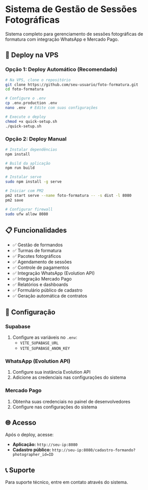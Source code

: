 # Sistema de Gestão de Sessões Fotográficas

Sistema completo para gerenciamento de sessões fotográficas de formatura com integração WhatsApp e Mercado Pago.

## 🚀 Deploy na VPS

### Opção 1: Deploy Automático (Recomendado)

```bash
# Na VPS, clone o repositório
git clone https://github.com/seu-usuario/foto-formatura.git
cd foto-formatura

# Configure o .env
cp .env.production .env
nano .env  # Edite com suas configurações

# Execute o deploy
chmod +x quick-setup.sh
./quick-setup.sh
```

### Opção 2: Deploy Manual

```bash
# Instalar dependências
npm install

# Build da aplicação
npm run build

# Instalar serve
sudo npm install -g serve

# Iniciar com PM2
pm2 start serve --name foto-formatura -- -s dist -l 8080
pm2 save

# Configurar firewall
sudo ufw allow 8080
```

## 📋 Funcionalidades

- ✅ Gestão de formandos
- ✅ Turmas de formatura
- ✅ Pacotes fotográficos
- ✅ Agendamento de sessões
- ✅ Controle de pagamentos
- ✅ Integração WhatsApp (Evolution API)
- ✅ Integração Mercado Pago
- ✅ Relatórios e dashboards
- ✅ Formulário público de cadastro
- ✅ Geração automática de contratos

## 🔧 Configuração

### Supabase
1. Configure as variáveis no `.env`:
   - `VITE_SUPABASE_URL`
   - `VITE_SUPABASE_ANON_KEY`

### WhatsApp (Evolution API)
1. Configure sua instância Evolution API
2. Adicione as credenciais nas configurações do sistema

### Mercado Pago
1. Obtenha suas credenciais no painel de desenvolvedores
2. Configure nas configurações do sistema

## 🌐 Acesso

Após o deploy, acesse:
- **Aplicação:** `http://seu-ip:8080`
- **Cadastro público:** `http://seu-ip:8080/cadastro-formando?photographer_id=ID`

## 📞 Suporte

Para suporte técnico, entre em contato através do sistema.